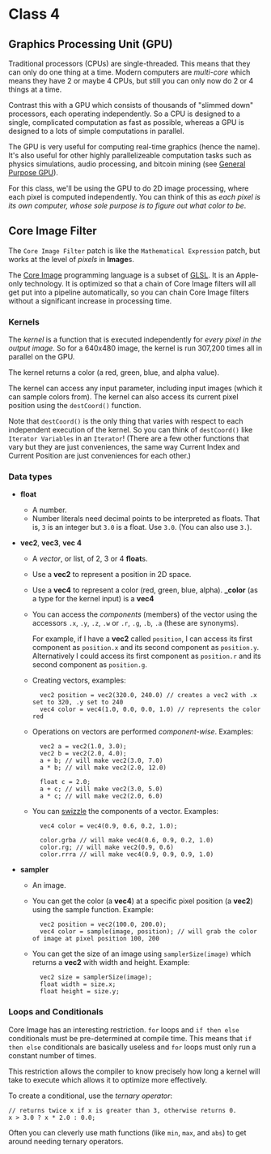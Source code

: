 # Class 4

## Graphics Processing Unit (GPU)

Traditional processors (CPUs) are single-threaded. This means that they can only do one thing at a time. Modern computers are *multi-core* which means they have 2 or maybe 4 CPUs, but still you can only now do 2 or 4 things at a time.

Contrast this with a GPU which consists of thousands of "slimmed down" processors, each operating independently. So a CPU is designed to a single, complicated computation as fast as possible, whereas a GPU is designed to a lots of simple computations in parallel.

The GPU is very useful for computing real-time graphics (hence the name). It's also useful for other highly parallelizeable computation tasks such as physics simulations, audio processing, and bitcoin mining (see [General Purpose GPU](http://en.wikipedia.org/wiki/GPGPU)).

For this class, we'll be using the GPU to do 2D image processing, where each pixel is computed independently. You can think of this as *each pixel is its own computer, whose sole purpose is to figure out what color to be*.

## Core Image Filter

The `Core Image Filter` patch is like the `Mathematical Expression` patch, but works at the level of *pixels* in **Image**s.

The [Core Image](http://en.wikipedia.org/wiki/Core_Image) programming language is a subset of [GLSL](http://en.wikipedia.org/wiki/GLSL). It is an Apple-only technology. It is optimized so that a chain of Core Image filters will all get put into a pipeline automatically, so you can chain Core Image filters without a significant increase in processing time.

### Kernels

The *kernel* is a function that is executed independently for *every pixel in the output image*. So for a 640x480 image, the kernel is run 307,200 times all in parallel on the GPU.

The kernel returns a color (a red, green, blue, and alpha value).

The kernel can access any input parameter, including input images (which it can sample colors from). The kernel can also access its current pixel position using the `destCoord()` function.

Note that `destCoord()` is the only thing that varies with respect to each independent execution of the kernel. So you can think of `destCoord()` like `Iterator Variables` in an `Iterator`! (There are a few other functions that vary but they are just conveniences, the same way Current Index and Current Position are just conveniences for each other.)

### Data types

* **float**
    * A number.
    * Number literals need decimal points to be interpreted as floats. That is, `3` is an integer but `3.0` is a float. Use `3.0`. (You can also use `3.`).

* **vec2**, **vec3**, **vec 4**
    * A *vector*, or list, of 2, 3 or 4 **float**s.
    * Use a **vec2** to represent a position in 2D space.
    * Use a **vec4** to represent a color (red, green, blue, alpha). **_color** (as a type for the kernel input) is a **vec4**
    * You can access the *components* (members) of the vector using the accessors `.x`, `.y`, `.z`, `.w` or `.r`, `.g`, `.b`, `.a` (these are synonyms).
        
        For example, if I have a **vec2** called `position`, I can access its first component as `position.x` and its second component as `position.y`. Alternatively I could access its first component as `position.r` and its second component as `position.g`.
    * Creating vectors, examples:
    
            vec2 position = vec2(320.0, 240.0) // creates a vec2 with .x set to 320, .y set to 240
            vec4 color = vec4(1.0, 0.0, 0.0, 1.0) // represents the color red
    
    * Operations on vectors are performed *component-wise*. Examples:
    
            vec2 a = vec2(1.0, 3.0);
            vec2 b = vec2(2.0, 4.0);
            a + b; // will make vec2(3.0, 7.0)
            a * b; // will make vec2(2.0, 12.0)
            
            float c = 2.0;
            a + c; // will make vec2(3.0, 5.0)
            a * c; // will make vec2(2.0, 6.0)
    
    * You can [swizzle](http://en.wikipedia.org/wiki/Swizzling_(computer_graphics)) the components of a vector. Examples:
    
            vec4 color = vec4(0.9, 0.6, 0.2, 1.0);
            
            color.grba // will make vec4(0.6, 0.9, 0.2, 1.0)
            color.rg; // will make vec2(0.9, 0.6)
            color.rrra // will make vec4(0.9, 0.9, 0.9, 1.0)

* **sampler**
    * An image.
    * You can get the color (a **vec4**) at a specific pixel position (a **vec2**) using the sample function. Example:
    
            vec2 position = vec2(100.0, 200.0);
            vec4 color = sample(image, position); // will grab the color of image at pixel position 100, 200
    
    * You can get the size of an image using `samplerSize(image)` which returns a **vec2** with width and height. Example:
    
            vec2 size = samplerSize(image);
            float width = size.x;
            float height = size.y;
    
### Loops and Conditionals

Core Image has an interesting restriction. `for` loops and `if then else` conditionals must be pre-determined at compile time. This means that `if then else` conditionals are basically useless and `for` loops must only run a constant number of times.

This restriction allows the compiler to know precisely how long a kernel will take to execute which allows it to optimize more effectively.

To create a conditional, use the *ternary operator*:

    // returns twice x if x is greater than 3, otherwise returns 0.
    x > 3.0 ? x * 2.0 : 0.0;

Often you can cleverly use math functions (like `min`, `max`, and `abs`) to get around needing ternary operators.
